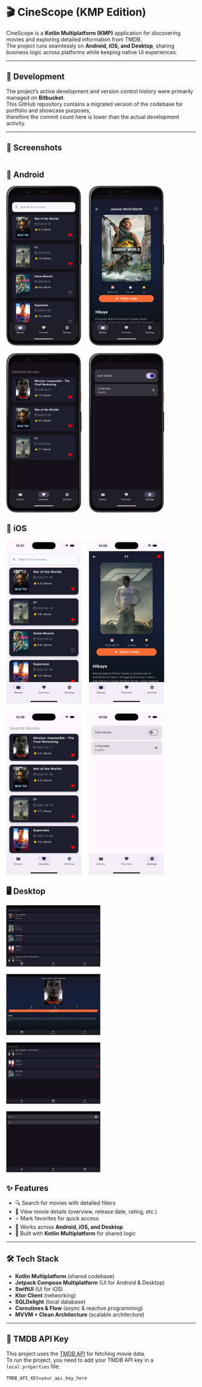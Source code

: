 # 🎬 CineScope (KMP Edition)

CineScope is a **Kotlin Multiplatform (KMP)** application for discovering movies and exploring detailed information from TMDB.  
The project runs seamlessly on **Android, iOS, and Desktop**, sharing business logic across platforms while keeping native UI experiences.

---
## 📌 Development

The project’s active development and version control history were primarily managed on **Bitbucket**.  
This GitHub repository contains a migrated version of the codebase for portfolio and showcase purposes,  
therefore the commit count here is lower than the actual development activity.

---
## 📸 Screenshots

<div style="display: flex; flex-direction: column; gap: 40px;">

  <!-- Android Section -->
  <div>
    <h2>🤖 Android</h2>
    <div style="display: flex; gap: 20px; flex-wrap: wrap;">
      <img src="kmp_images/kmp_android_movie.png" alt="Android Movie Screenshot " width="200"/>
      <img src="kmp_images/kmp_android_movie_detail.png" alt="Android Movie Detail Screenshot " width="200"/>
      <img src="kmp_images/kmp_androd_favorites.png" alt="Android Favorites Screenshot " width="200"/>
      <img src="kmp_images/kmp_android_settings.png" alt="Android Settings Screenshot " width="200"/>

  </div>

  <!-- iOS Section -->
  <div>
    <h2> iOS</h2>
    <div style="display: flex; gap: 20px; flex-wrap: wrap;">
      <img src="kmp_images/kmp_ios_movie.png" alt="iOS Movie Screenshot " width="200"/>
      <img src="kmp_images/kmp_ios_movie_detail.png" alt="iOS Movie Detail Screenshot " width="200"/>
      <img src="kmp_images/kmp_ios_favorite.png" alt="iOS Favorite Screenshot " width="200"/>
      <img src="kmp_images/kmp_ios_settings.png" alt="iOS Settings Screenshot " width="200"/>

  </div>

  <!-- Desktop Section -->
  <div>
    <h2>🖥️ Desktop</h2>
    <div style="display: flex; gap: 20px; flex-wrap: wrap;">
      <img src="kmp_images/kmp_desktop_movie.png" alt="Desktop Movie Screenshot " width="250"/>
      <img src="kmp_images/kmp_desktop_movie_detail.png" alt="Desktop Movie detail Screenshot " width="250"/>
      <img src="kmp_images/kmp_desktop_favorites.png" alt="Desktop Favorites Screenshot " width="250"/>
      <img src="kmp_images/kmp_desktop_settings.png" alt="Desktop Settings Screenshot " width="250"/>

  </div>

</div>

## ✨ Features
- 🔍 Search for movies with detailed filters
- 📄 View movie details (overview, release date, rating, etc.)
- ⭐ Mark favorites for quick access
- 📱 Works across **Android, iOS, and Desktop**
- 🚀 Built with **Kotlin Multiplatform** for shared logic

---

## 🛠️ Tech Stack
- **Kotlin Multiplatform** (shared codebase)
- **Jetpack Compose Multiplatform** (UI for Android & Desktop)
- **SwiftUI** (UI for iOS)
- **Ktor Client** (networking)
- **SQLDelight** (local database)
- **Coroutines & Flow** (async & reactive programming)
- **MVVM + Clean Architecture** (scalable architecture)

---

## 🔑 TMDB API Key

This project uses the [TMDB API](https://www.themoviedb.org/documentation/api) for fetching movie data.  
To run the project, you need to add your TMDB API key in a `local.properties` file:

```properties
TMDB_API_KEY=your_api_key_here
